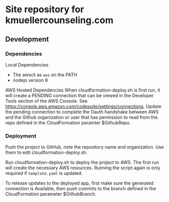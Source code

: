 # Site repository for kmuellercounseling.com

## Development
### Dependencies
Local Dependencies
* The awscli as `aws` on the PATH
* nodejs version 8

AWS Hosted Dependencies
When cloudformation-deploy.sh is first run, it will create a PENDING connection that can be viewed in the Developer Tools section of the AWS Console. See https://console.aws.amazon.com/codesuite/settings/connections.
Update the pending connection to complete the Oauth handshake between AWS and the Github organization or user that has permission to read from the repo defined in the CloudFormation paramter $GithubRepo.

### Deployment
Push the project to GitHub, note the repository name and organization. Use them to edit cloudformation-deploy.sh.

Run cloudformation-deploy.sh to deploy the project to AWS. The first run will create the necessary AWS resources. Running the script again is only required if `template.yaml` is updated.

To release updates to the deployed app, first make sure the generated connection is Available, then push commits to the branch defined in the CloudFormation parameter $GithubBranch.
